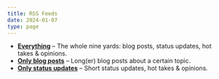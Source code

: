 ```yaml
---
title: RSS Feeds
date: 2024-01-07
type: page
---
```


- **[Everything](https://jason.re/index.xml)** – The whole nine yards: blog posts, status updates, hot takes & opinions.
- **[Only blog posts](https://jason.re/posts/index.xml)** – Long(er) blog posts about a certain topic.
- **[Only status updates](https://jason.re/status/index.xml)** – Short status updates, hot takes & opinions.
